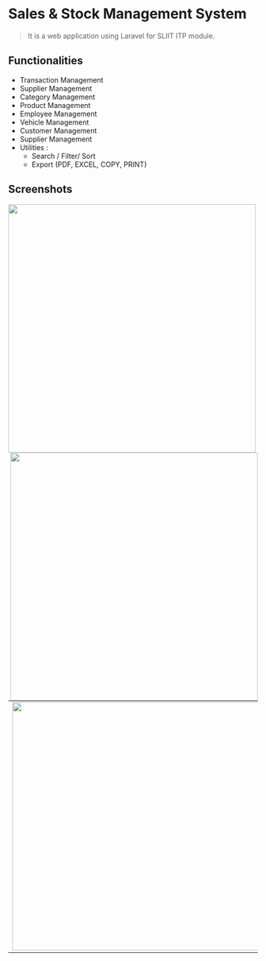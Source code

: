 # Sales & Stock Management System

> It is a web application using Laravel for SLIIT ITP module.

## Functionalities

<div>
<ul>
<li>Transaction Management</li>
<li>Supplier Management</li>
<li>Category Management</li>
<li>Product Management</li>
<li>Employee Management</li>
<li>Vehicle Management</li>
<li>Customer Management</li>
<li>Supplier Management</li>
<li>
    Utilities :
    <ul>
    <li>Search / Filter/ Sort</li>
    <li>Export (PDF, EXCEL, COPY, PRINT) </li>
    </ul>  
</li>
</ul>
</div>

## Screenshots

<img align="left"  src="https://res.cloudinary.com/mahadi/image/upload/v1610293284/Picture1_z2vj8z.png"  width="500px">
<img align="right"  src="https://res.cloudinary.com/mahadi/image/upload/v1610293285/Picture2_n6jejw.png" width="500px">

<table>
  <tr>
    <td valign="top"><img src="https://res.cloudinary.com/mahadi/image/upload/v1610293284/Picture1_z2vj8z.png"  width="500px"></td>
    <td valign="top"><img src="https://res.cloudinary.com/mahadi/image/upload/v1610293285/Picture2_n6jejw.png" width="500px"></td>
  </tr>
</table>
